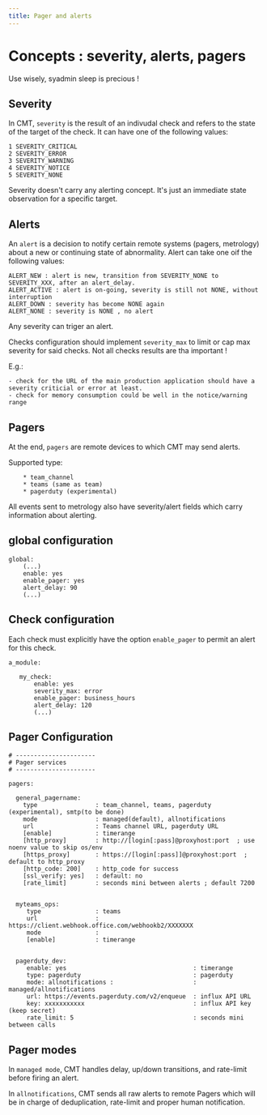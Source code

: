 ```yaml
---
title: Pager and alerts
---
```



# Concepts : severity, alerts, pagers

Use wisely, syadmin sleep is precious !


## Severity

In CMT, `severity` is the result of an indivudal check and refers to the state of the target of the check. It can have one of the following values:

	1 SEVERITY_CRITICAL
	2 SEVERITY_ERROR
	3 SEVERITY_WARNING
	4 SEVERITY_NOTICE
	5 SEVERITY_NONE

Severity doesn't carry any alerting concept. It's just an immediate state observation for a specific target.

## Alerts

An `alert` is a decision to notify certain remote systems (pagers, metrology) about a new or continuing state  of abnormality. Alert can take one oif the following values:

	ALERT_NEW : alert is new, transition from SEVERITY_NONE to SEVERITY_XXX, after an alert_delay.
	ALERT_ACTIVE : alert is on-going, severity is still not NONE, without interruption
	ALERT_DOWN : severity has become NONE again
	ALERT_NONE : severity is NONE , no alert

Any severity can triger an alert.

Checks configuration should implement `severity_max` to limit or cap max severity for said checks. Not all checks results are tha important !

E.g.:

	- check for the URL of the main production application should have a severity criticial or error at least.
	- check for memory consumption could be well in the notice/warning range

## Pagers

At the end, `pagers` are remote devices to which CMT may send alerts.

Supported type:

		* team_channel
		* teams (same as team)
		* pagerduty (experimental)

All events sent to metrology also have severity/alert fields which carry information about alerting.

## global configuration

	global:
        (...)
        enable: yes
        enable_pager: yes
        alert_delay: 90
		(...)


## Check configuration

Each check must explicitly have the option `enable_pager` to permit an alert for this check. 


    a_module:

       my_check:
           enable: yes
           severity_max: error
           enable_pager: business_hours
           alert_delay: 120
           (...)



## Pager Configuration

	# ----------------------
	# Pager services
	# ----------------------

	pagers:

	  general_pagername:         
	    type                : team_channel, teams, pagerduty (experimental), smtp(to be done)
	    mode                : managed(default), allnotifications
	    url                 : Teams channel URL, pagerduty URL
	    [enable]            : timerange 
	    [http_proxy]        : http://[login[:pass]@proxyhost:port  ; use noenv value to skip os/env     
	    [https_proxy]       : https://[login[:pass]]@proxyhost:port  ; default to http_proxy   
	    [http_code: 200]    : http_code for success
	    [ssl_verify: yes]   : default: no
        [rate_limit]        : seconds mini between alerts ; default 7200


	  myteams_ops:     
	     type               : teams
	     url                : https://client.webhook.office.com/webhookb2/XXXXXXX
	     mode               :
	     [enable]           : timerange


	  pagerduty_dev:
	     enable: yes                                   : timerange
	     type: pagerduty                               : pagerduty
	     mode: allnotifications :                      : managed/allnotifications 
	     url: https://events.pagerduty.com/v2/enqueue  : influx API URL
	     key: xxxxxxxxxxx                              : influx API key  (keep secret)
	     rate_limit: 5                                 : seconds mini between calls


##  Pager modes

In `managed mode`, CMT handles delay, up/down transitions, and rate-limit before firing an alert.

In `allnotifications`, CMT sends all raw alerts to remote Pagers which will be in charge of deduplication, rate-limit and proper human notification.
